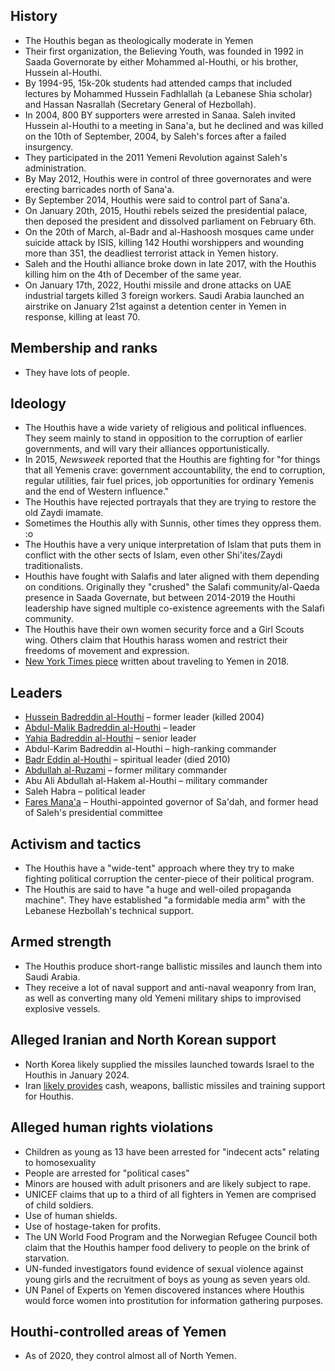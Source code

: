 ## History
- The Houthis began as theologically moderate in Yemen
- Their first organization, the Believing Youth, was founded in 1992 in Saada Governorate by either Mohammed al-Houthi, or his brother, Hussein al-Houthi.
- By 1994-95, 15k-20k students had attended camps that included lectures by Mohammed Hussein Fadhlallah (a Lebanese Shia scholar) and Hassan Nasrallah (Secretary General of Hezbollah).
- In 2004, 800 BY supporters were arrested in Sanaa. Saleh invited Hussein al-Houthi to a meeting in Sana'a, but he declined and was killed on the 10th of September, 2004, by Saleh's forces after a failed insurgency.
- They participated in the 2011 Yemeni Revolution against Saleh's administration.
- By May 2012, Houthis were in control of three governorates and were erecting barricades north of Sana'a. 
- By September 2014, Houthis were said to control part of Sana'a.
- On January 20th, 2015, Houthi rebels seized the presidential palace, then deposed the president and dissolved parliament on February 6th.
- On the 20th of March, al-Badr and al-Hashoosh mosques came under suicide attack by ISIS, killing 142 Houthi worshippers and wounding more than 351, the deadliest terrorist attack in Yemen history.
- Saleh and the Houthi alliance broke down in late 2017, with the Houthis killing him on the 4th of December of the same year.
- On January 17th, 2022, Houthi missile and drone attacks on UAE industrial targets killed 3 foreign workers. Saudi Arabia launched an airstrike on January 21st against a detention center in Yemen in response, killing at least 70.
## Membership and ranks
- They have lots of people.
## Ideology
- The Houthis have a wide variety of religious and political influences. They seem mainly to stand in opposition to the corruption of earlier governments, and will vary their alliances opportunistically.
- In 2015, *Newsweek* reported that the Houthis are fighting for "for things that all Yemenis crave: government accountability, the end to corruption, regular utilities, fair fuel prices, job opportunities for ordinary Yemenis and the end of Western influence."
- The Houthis have rejected portrayals that they are trying to restore the old Zaydi imamate.
- Sometimes the Houthis ally with Sunnis, other times they oppress them. :o
- The Houthis have a very unique interpretation of Islam that puts them in conflict with the other sects of Islam, even other Shi'ites/Zaydi traditionalists.
- Houthis have fought with Salafis and later aligned with them depending on conditions. Originally they "crushed" the Salafi community/al-Qaeda presence in Saada Governate, but between 2014-2019 the Houthi leadership have signed multiple co-existence agreements with the Salafi community.
- The Houthis have their own women security force and a Girl Scouts wing. Others claim that Houthis harass women and restrict their freedoms of movement and expression.
- [New York Times piece](https://www.nytimes.com/interactive/2018/10/31/magazine/yemen-war-saudi-arabia.html) written about traveling to Yemen in 2018.
## Leaders
- [Hussein Badreddin al-Houthi](https://en.wikipedia.org/wiki/Hussein_Badreddin_al-Houthi "Hussein Badreddin al-Houthi") – former leader (killed 2004)
- [Abdul-Malik Badreddin al-Houthi](https://en.wikipedia.org/wiki/Abdul-Malik_Badreddin_al-Houthi "Abdul-Malik Badreddin al-Houthi") – leader
- [Yahia Badreddin al-Houthi](https://en.wikipedia.org/wiki/Yahia_Badreddin_al-Houthi) – senior leader
- Abdul-Karim Badreddin al-Houthi – high-ranking commander
- [Badr Eddin al-Houthi](https://en.wikipedia.org/wiki/Badreddin_al-Houthi "Badreddin al-Houthi") – spiritual leader (died 2010)
- [Abdullah al-Ruzami](https://en.wikipedia.org/wiki/Abdullah_al-Ruzami "Abdullah al-Ruzami") – former military commander
- Abu Ali Abdullah al-Hakem al-Houthi – military commander
- Saleh Habra – political leader
- [Fares Mana'a](https://en.wikipedia.org/wiki/Fares_Mana%27a "Fares Mana'a") – Houthi-appointed governor of Sa'dah, and former head of Saleh's presidential committee
## Activism and tactics
- The Houthis have a "wide-tent" approach where they try to make fighting political corruption the center-piece of their political program.
- The Houthis are said to have "a huge and well-oiled propaganda machine". They have established "a formidable media arm" with the Lebanese Hezbollah's technical support.
## Armed strength
- The Houthis produce short-range ballistic missiles and launch them into Saudi Arabia.
- They receive a lot of naval support and anti-naval weaponry from Iran, as well as converting many old Yemeni military ships to improvised explosive vessels.
## Alleged Iranian and North Korean support
- North Korea likely supplied the missiles launched towards Israel to the Houthis in January 2024.
- Iran [likely provides](https://www.reuters.com/world/middle-east/iranian-hezbollah-commanders-help-direct-houthi-attacks-yemen-sources-say-2024-01-20/) cash, weapons, ballistic missiles and training support for Houthis.
## Alleged human rights violations
- Children as young as 13 have been arrested for "indecent acts" relating to homosexuality
- People are arrested for "political cases"
- Minors are housed with adult prisoners and are likely subject to rape.
- UNICEF claims that up to a third of all fighters in Yemen are comprised of child soldiers.
- Use of human shields.
- Use of hostage-taken for profits.
- The UN World Food Program and the Norwegian Refugee Council both claim that the Houthis hamper food delivery to people on the brink of starvation.
- UN-funded investigators found evidence of sexual violence against young girls and the recruitment of boys as young as seven years old.
- UN Panel of Experts on Yemen discovered instances where Houthis would force women into prostitution for information gathering purposes.
## Houthi-controlled areas of Yemen
- As of 2020, they control almost all of North Yemen.